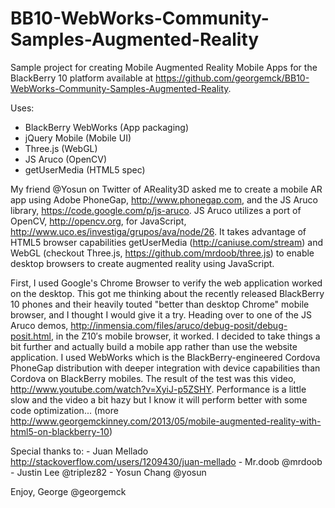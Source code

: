 BB10-WebWorks-Community-Samples-Augmented-Reality
=================================================

Sample project for creating Mobile Augmented Reality Mobile Apps for the BlackBerry 10 platform available at https://github.com/georgemck/BB10-WebWorks-Community-Samples-Augmented-Reality.


Uses: 
 - BlackBerry WebWorks (App packaging)
 - jQuery Mobile (Mobile UI)
 - Three.js (WebGL)
 - JS Aruco (OpenCV)
 - getUserMedia (HTML5 spec)


My friend @Yosun on Twitter of AReality3D asked me to create a mobile AR app using Adobe PhoneGap, http://www.phonegap.com, and the JS Aruco library, https://code.google.com/p/js-aruco. JS Aruco utilizes a port of OpenCV, http://opencv.org, for JavaScript, http://www.uco.es/investiga/grupos/ava/node/26. It takes advantage of HTML5 browser capabilities getUserMedia (http://caniuse.com/stream) and WebGL (checkout Three.js, https://github.com/mrdoob/three.js) to enable desktop browsers to create augmented reality using JavaScript.

First, I used Google's Chrome Browser to verify the web application worked on the desktop. This got me thinking about the recently released BlackBerry 10 phones and their heavily touted "better than desktop Chrome" mobile browser, and I thought I would give it a try. Heading over to one of the JS Aruco demos, http://inmensia.com/files/aruco/debug-posit/debug-posit.html, in the Z10′s mobile browser, it worked. I decided to take things a bit further and actually build a mobile app rather than use the website application. I used WebWorks which is the BlackBerry-engineered Cordova PhoneGap distribution with deeper integration with device capabilities than Cordova on BlackBerry mobiles. The result of the test was this video, http://www.youtube.com/watch?v=XyiJ-p5ZSHY. Performance is a little slow and the video a bit hazy but I know it will perform better with some code optimization... (more http://www.georgemckinney.com/2013/05/mobile-augmented-reality-with-html5-on-blackberry-10)

Special thanks to: 
     -  Juan Mellado http://stackoverflow.com/users/1209430/juan-mellado
     -  Mr.doob @mrdoob 
     -  Justin Lee @triplez82 
	 -  Yosun Chang @yosun

Enjoy,
George @georgemck   